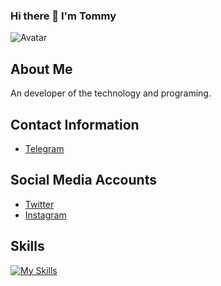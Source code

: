 ### Hi there 👋 I'm Tommy
![Avatar](https://avatars.githubusercontent.com/u/67523195?v=4)

## About Me
An developer of the technology and programing.

## Contact Information
- [Telegram](https://www.t.me/Tomm9y)
## Social Media Accounts
- [Twitter](https://x.com/tomm8yy?t=rUZDuD6A7a6kbJaLeyKiPA&s=09)
- [Instagram](https://www.instagram.com/tomm8y.1/)

## Skills                                  
[![My Skills](https://skillicons.dev/icons?i=github,git,python,vscode,kali,linux,&perline=2)](https://skillicons.dev)
